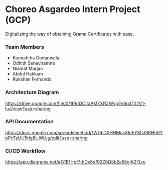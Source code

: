 # Choreo Asgardeo Intern Project (GCP)

Digitalizing the way of obtaining Grama Certificates with ease.

### Team Members<br/>
- Kumuditha Dodanwela<br/>
- Odhith Senevirathne<br/>
- Niamat Marjan<br/>
- Abdul Hakkam<br/>
- Rukshan Fernando<br/>

### Architecture Diagram<br/>
https://drive.google.com/file/d/1tRnQOitxAMZXRZWvp2n6q3t1LfV1-luJ/view?usp=sharing

### API Documentation<br/>
https://docs.google.com/spreadsheets/d/1WDbDXHHMucXloEY8fIJRKHhRYpPcTzUU5rlg8t_WUjg/edit?usp=sharing

### CI/CD Workflow<br/>
https://app.diagrams.net/#G1B1Hpf7thDx8pf92Z8Q5b2a55glA27Lro

